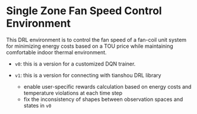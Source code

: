# Single Zone Fan Speed Control Environment
This DRL environment is to control the fan speed of a fan-coil unit system for minimizing energy costs based on a TOU price while maintaining comfortable indoor thermal environment.

  - `v0`: this is a version for a customized DQN trainer.
  
  - `v1`: this is a version for connecting with tianshou DRL library
    - enable user-specific rewards calculation based on energy costs and temperature violations at each time step
    - fix the inconsistency of shapes between observation spaces and states in `v0`